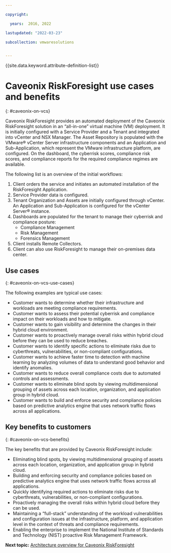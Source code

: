 ```yaml
---

copyright:

  years:  2016, 2022

lastupdated: "2022-03-23"

subcollection: vmwaresolutions


---
```


{{site.data.keyword.attribute-definition-list}}

# Caveonix RiskForesight use cases and benefits
{: #caveonix-on-vcs}

Caveonix RiskForesight provides an automated deployment of the Caveonix RiskForesight solution in an “all-in-one” virtual machine (VM) deployment. It is initially configured with a Service Provider and a Tenant and integrated into vCenter and NSX Manager. The Asset Repository is populated with the VMware® vCenter Server infrastructure components and an Application and Sub-Application, which represent the VMware infrastructure platform, are configured. On the dashboard, the cyberrisk scores, compliance risk scores, and compliance reports for the required compliance regimes are available.

The following list is an overview of the initial workflows:
1. Client orders the service and initiates an automated installation of the RiskForesight Application.
2. Service Provider data is configured.
3. Tenant Organization and Assets are initially configured through vCenter. An Application and Sub-Application is configured for the vCenter Server® instance.
4. Dashboards are populated for the tenant to manage their cyberrisk and compliance posture:
    - Compliance Management
    - Risk Management
    - Forensics Management
5. Client installs Remote Collectors.
6. Client can also use RiskForesight to manage their on-premises data center.

## Use cases
{: #caveonix-on-vcs-use-cases}

The following examples are typical use cases:
- Customer wants to determine whether their infrastructure and workloads are meeting compliance requirements.
- Customer wants to assess their potential cyberrisk and compliance impact on their workloads and how to mitigate.
- Customer wants to gain visibility and determine the changes in their hybrid cloud environment.
- Customer wants to proactively manage overall risks within hybrid cloud before they can be used to reduce breaches.
- Customer wants to identify specific actions to eliminate risks due to cyberthreats, vulnerabilities, or non-compliant configurations.
- Customer wants to achieve faster time to detection with machine learning by analyzing volumes of data to understand good behavior and identify anomalies.
- Customer wants to reduce overall compliance costs due to automated controls and assessments.
- Customer wants to eliminate blind spots by viewing multidimensional grouping of assets across each location, organization, and application group in hybrid cloud.
-	Customer wants to build and enforce security and compliance policies based on predictive analytics engine that uses network traffic flows across all applications.

## Key benefits to customers
{: #caveonix-on-vcs-benefits}

The key benefits that are provided by Caveonix RiskForesight include:
- Eliminating blind spots, by viewing multidimensional grouping of assets across each location, organization, and application group in hybrid cloud.
- Building and enforcing security and compliance policies based on predictive analytics engine that uses network traffic flows across all applications.
- Quickly identifying required actions to eliminate risks due to cyberthreats, vulnerabilities, or non-compliant configurations.
- Proactively managing the overall risks within hybrid cloud before they can be used.
- Maintaining a “full-stack” understanding of the workload vulnerabilities and configuration issues at the infrastructure, platform, and application level in the context of threats and compliance requirements.
- Enabling the enterprise to implement the National Institute of Standards and Technology (NIST) proactive Risk Management Framework.

**Next topic:** [Architecture overview for Caveonix RiskForesight](/docs/vmwaresolutions?topic=vmwaresolutions-caveonix-arch)

